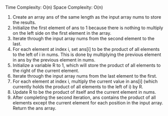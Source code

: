 Time Complexity: O(n) 
Space Complexity: O(n)

1. Create an array ans of the same length as the input array nums to store the results.
2. Initialize the first element of ans to 1 because there is nothing to multiply on the left side on the first element in the array.
3. Iterate through the input array nums from the second element to the last.
4. For each element at index i, set ans[i] to be the product of all elements to the left of i in nums. This is done by multiplying the previous element in ans by the previous element in nums.
5. Initialize a variable R to 1, which will store the product of all elements to the right of the current element.
6. Iterate through the input array nums from the last element to the first.
7. For each element at index i, multiply the current value in ans[i] (which currently holds the product of all elements to the left of i) by R.
8. Update R to be the product of itself and the current element in nums.
9. After completing the second iteration, ans contains the product of all elements except the current element for each position in the input array. Return the ans array.​
